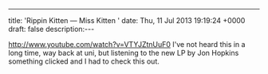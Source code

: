---
title: 'Rippin Kitten — Miss Kitten '
date: Thu, 11 Jul 2013 19:19:24 +0000
draft: false
description:---

http://www.youtube.com/watch?v=VTYJZtnUuF0 I've not heard this in a long time, way back at uni, but listening to the new LP by Jon Hopkins something clicked and I had to check this out.